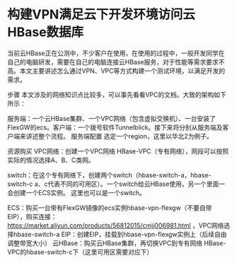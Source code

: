 # 构建VPN满足云下开发环境访问云HBase数据库

当前云HBase正在公测中，不少客户在使用，在使用的过程中，一般开发同学在自己的电脑研发，需要在自己的电脑连接云HBase服务，对于性能等需求要求不高。本文主要讲述怎么通过VPN、VPC等方式构建一个测试环境，以满足开发的需求。

步骤
本文涉及的网络知识点比较多，可以事先看看VPC的文档。大致的架构如下所示：

服务端：一个云HBase集群、一个VPC网络（包含虚拟交换机）、一台安装了FlexGW的ecs。客户端：一个拨号软件Tunnelblick。接下来将分别从服务端及客户端来讲述整个流程。
服务端配置
选定一个region，这里以华北2为例子。

资源购买
VPC网络：创建一个VPC网络 HBase-VPC（专有网络），网段可以按照实际的情况选择A、B、C类网。

switch：在这个专有网络下，创建两个switch（hbase-switch-a，hbase-switch-c a、c代表不同的可用区）。一个switch给云HBase使用，另一个里面一会创建一个ECS实例。 这里也可以是一个switch。

ECS：购买一台带有FlexGW镜像的ecs实例hbase-vpn-flexgw（不要自带EIP），购买连接：https://market.aliyun.com/products/56812015/cmjj006981.html ，VPC网络选择hbase-switch-a
EIP：创建EIP，挂载到hbase-vpn-flexgw实例上（后续自由调整带宽大小）
云HBase：购买云HBase集群，再切换VPC到专有网络 HBase-VPC的hbase-switch-c下（这里可用区需要对应下）


